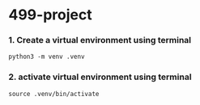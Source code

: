 # 499-project

### 1. Create a virtual environment using terminal 
```
python3 -m venv .venv
```
### 2. activate virtual environment using terminal 
```
source .venv/bin/activate
```